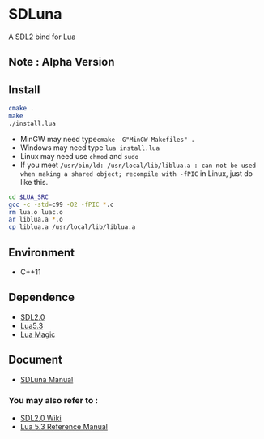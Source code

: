 # SDLuna
A SDL2 bind for Lua  

## Note : Alpha Version

## Install
```bash
cmake .
make
./install.lua
```
* MinGW may need type``cmake -G"MinGW Makefiles" .``
* Windows may need type `lua install.lua`
* Linux may need use ``chmod`` and ``sudo`` 
* If you meet ``/usr/bin/ld: /usr/local/lib/liblua.a : can not be used when making a shared object; recompile with -fPIC`` in Linux, just do like this.
```bash
cd $LUA_SRC
gcc -c -std=c99 -O2 -fPIC *.c
rm lua.o luac.o
ar liblua.a *.o
cp liblua.a /usr/local/lib/liblua.a
```

  
## Environment   
* C++11  
  
## Dependence  
* [SDL2.0](https://www.libsdl.org/)  
* [Lua5.3](http://www.lua.org/)  
* [Lua Magic](https://github.com/hubenchang0515/Lua-Magic)  

## Document
* [SDLuna Manual](doc)  

### You may also refer to :  
* [SDL2.0 Wiki](http://wiki.libsdl.org/APIByCategory)  
* [Lua 5.3 Reference Manual](http://www.lua.org/manual/5.3/)  

